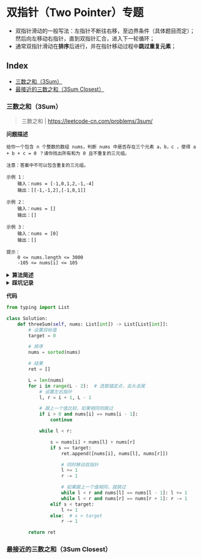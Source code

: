 双指针（Two Pointer）专题
===
- 双指针滑动的一般写法：左指针不断往右移，至边界条件（具体题目而定）；然后向左移动右指针，直到双指针汇合，进入下一轮循环；
- 通常双指针滑动在**排序**后进行，并在指针移动过程中**跳过重复元素**；

Index
---
<!-- TOC -->

- [三数之和（3Sum）](#三数之和3sum)
- [最接近的三数之和（3Sum Closest）](#最接近的三数之和3sum-closest)

<!-- /TOC -->



### 三数之和（3Sum）
> 三数之和 | https://leetcode-cn.com/problems/3sum/

**问题描述**
```text
给你一个包含 n 个整数的数组 nums，判断 nums 中是否存在三个元素 a，b，c ，使得 a + b + c = 0 ？请你找出所有和为 0 且不重复的三元组。

注意：答案中不可以包含重复的三元组。

示例 1：
    输入：nums = [-1,0,1,2,-1,-4]
    输出：[[-1,-1,2],[-1,0,1]]

示例 2：
    输入：nums = []
    输出：[]

示例 3：
    输入：nums = [0]
    输出：[]

提示：
    0 <= nums.length <= 3000
    -105 <= nums[i] <= 105
```

<details><summary><b>算法简述</b></summary> 

1. 对数组排序；
1. 先**固定一个数**，通常固定第一个数，或者最后一个，两者类似，**但不建议固定中间位置的数**（见踩坑记录）；
1. 此时左右指针分别指向**剩余部分**的首尾位置；此时若三数之和小于目标值，则右移左指针；若大于目标值，则左移右指针；
- 为避免存入重复组，需要循环跳过重复元素；
- 可以使用set去重，但这不是考察要点，其次也存在效率问题；

</details>

<details><summary><b>踩坑记录</b></summary> 

1. 为什么不要固定中间位置的数
    - 固定第一个或最后一个数可以**缩小**每次遍历双指针的范围；
    - 但是固定中间位置的数则不会，这会带来额外的判重操作；
    
    ```python
    # 固定第一个数
    for i in range(L - 2):
        lp, rp = i + 1, L - 1  # 左指针与 i 的位置相关
    
    # 固定中间位置的数
    for i in range(1, L - 1):
        lp, rp = 0, L - 1  # 左右指针始终不变
    ```
    
1. 处理重复元素
    - 忽略了结果三元组中可能会存在重复元素的情况，如 `[-1,-1,2]`、`[0,0,0]`等；
    - 以 `-1,-1,-1,0,1,2` 为例，其中重复的子串为 `-1,-1,-1`；
    - 正常情况下第一次处理时应该固定第一个 `-1`，然后双指针分别指向第二个 `-1` 和 最后的 `2`；但是在处理时直接跳到了第三个 `-1`，此时双指针分别指向 `0` 和 `2`，这样第一组解 `[-1,-1,2]` 就被跳过了；

</details>

**代码**
```python
from typing import List

class Solution:
    def threeSum(self, nums: List[int]) -> List[List[int]]:
        # 设置目标值
        target = 0

        # 排序
        nums = sorted(nums)

        # 结果
        ret = []

        L = len(nums)
        for i in range(L - 2):  # 选取锚定点，去头去尾
            # 设置左右指针
            l, r = i + 1, L - 1

            # 跟上一个值比较，如果相同则跳过
            if i > 0 and nums[i] == nums[i - 1]:
                continue

            while l < r:

                s = nums[i] + nums[l] + nums[r]
                if s == target:
                    ret.append([nums[i], nums[l], nums[r]])

                    # 同时移动双指针
                    l += 1
                    r -= 1

                    # 如果跟上一个值相同，就跳过
                    while l < r and nums[l] == nums[l - 1]: l += 1
                    while l < r and nums[r] == nums[r + 1]: r -= 1
                elif s < target:
                    l += 1
                else:  # s > target
                    r -= 1

        return ret

```


### 最接近的三数之和（3Sum Closest）
> 
